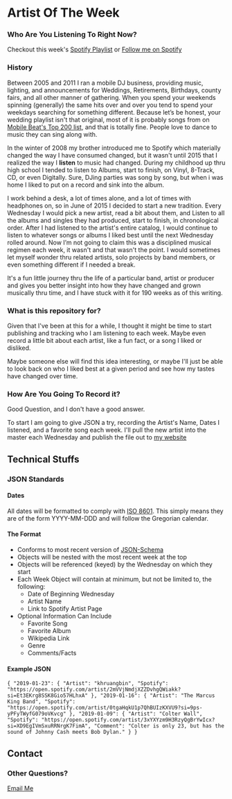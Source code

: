 # Artist Of The Week

### Who Are You Listening To Right Now?
Checkout this week's [Spotify Playlist](https://open.spotify.com/user/gabejaquish/playlist/7lbtghXSJ6oatTVQyTBLOs?si=GOixKmkTQP-aGsyxeMKXWQ) or [Follow me on Spotify](https://open.spotify.com/user/gabejaquish?si=0ZzKz3B4SMGxdP5t1WwTow)

### History
Between 2005 and 2011 I ran a mobile DJ business, providing music, lighting, and announcements for Weddings, Retirements, Birthdays, county fairs, and all other manner of gathering. When you spend your weekends spinning (generally) the same hits over and over you tend to spend your weekdays searching for something different. Because let’s be honest, your wedding playlist isn't that original, most of it is probably songs from on [Mobile Beat's Top 200 list](https://www.mobilebeat.com/top-200/), and that is totally fine. People love to dance to music they can sing along with.

In the winter of 2008 my brother introduced me to Spotify which materially changed the way I have consumed changed, but it wasn't until 2015 that I realized the way I **listen** to music had changed. During my childhood up thru high school I tended to listen to Albums, start to finish, on Vinyl, 8-Track, CD, or even Digitally. Sure, DJing parties was song by song, but when i was home I liked to put on a record and sink into the album.

I work behind a desk, a lot of times alone, and a lot of times with headphones on, so in June of 2015 I decided to start a new tradition. Every Wednesday I would pick a new artist, read a bit about them, and Listen to all the albums and singles they had produced, start to finish, in chronological order. After I had listened to the artist's entire catalog, I would continue to listen to whatever songs or albums I liked best until the next Wednesday rolled around. Now I’m not going to claim this was a disciplined musical regimen each week, it wasn't and that wasn't the point. I would sometimes let myself wonder thru related artists, solo projects by band members, or even something different if I needed a break. 

It's a fun little journey thru the life of a particular band, artist or producer and gives you better insight into how they have changed and grown musically thru time, and I have stuck with it for 190 weeks as of this writing. 

### What is this repository for?
Given that I've been at this for a while, I thought it might be time to start publishing and tracking who I am listening to each week. Maybe even record a little bit about each artist, like a fun fact, or a song I liked or disliked. 

Maybe someone else will find this idea interesting, or maybe I'll just be able to look back on who I liked best at a given period and see how my tastes have changed over time. 

### How Are You Going To Record it?
Good Question, and I don't have a good answer. 

To start I am going to give JSON a try, recording the Artist's Name, Dates I listened, and a favorite song each week. I'll pull the new artist into the master each Wednesday and publish the file out to [my website](https://www.gabrieljaquish.com)


## Technical Stuffs
### JSON Standards
#### Dates
All dates will be formatted to comply with [ISO 8601](https://en.wikipedia.org/wiki/ISO_8601). This simply means they are of the form YYYY-MM-DDD and will follow the Gregorian calendar.

#### The Format
* Conforms to most recent version of [JSON-Schema](http://json-schema.org/)
* Objects will be nested with the most recent week at the top
* Objects will be referenced (keyed) by the Wednesday on which they start
* Each Week Object will contain at minimum, but not be limited to, the following:
    * Date of Beginning Wednesday
    * Artist Name
    * Link to Spotify Artist Page
 * Optional Information Can Include
     * Favorite Song
     * Favorite Album
     * Wikipedia Link
     * Genre
     * Comments/Facts
  
 #### Example JSON   
 `{
	"2019-01-23": {
		"Artist": "khruangbin",
		"Spotify": "https://open.spotify.com/artist/2mVVjNmdjXZZDvhgQWiakk?si=Et3EKrg8SSK8Gio57HLhxA"
	},
	"2019-01-16": {
		"Artist": "The Marcus King Band",
		"Spotify": "https://open.spotify.com/artist/0tgaHqkU1p7QhBUIzKXVU9?si=9ps-yPFyTWyfG079oVKvcg"
	},
	"2019-01-09": {
		"Artist": "Colter Wall",
		"Spotify": "https://open.spotify.com/artist/3xYXYzm9H3RzyQgBrYwIcx?si=XD9EgIVmSxuRRNrgK7FimA",
		"Comment": "Colter is only 23, but has the sound of Johnny Cash meets Bob Dylan."
	}
}`

## Contact

### Other Questions?
[Email Me](gabrieljaquish@gmail.com)


